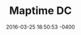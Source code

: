 ---
layout: post
title:  "Maptime DC"
date:   2016-03-25 18:50:53 -0400
categories: membersupport
name: Maptime DC
description: Maptime is, rather literally, time for mapmaking. Our mission is to open the doors of cartographic possibility to anyone interested by creating a time and space for collaborative learning, exploration, and map creation using mapping tools and technologies.
logo: icons/maptimedc.png
link: http:http://www.meetup.com/Maptime-DC/
twitter: maptimeDC
---